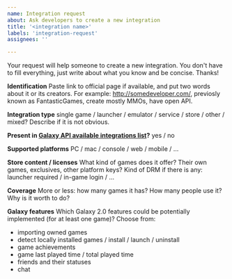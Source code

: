 ```yaml
---
name: Integration request
about: Ask developers to create a new integration
title: '<integration name>'
labels: 'integration-request'
assignees: ''

---
```


Your request will help someone to create a new integration. You don't have to fill everything, just write about what you know and be concise. Thanks!

**Identification**
Paste link to official page if available, and put two words about it or its creators.
For example: http://somedeveloper.com/, previosly known as FantasticGames, create mostly MMOs, have open API.

**Integration type**
single game / launcher / emulator / service / store / other / mixed? Describe if it is not obvious.

**Present in [Galaxy API available integrations list](https://github.com/gogcom/galaxy-integrations-python-api/blob/master/src/galaxy/api/consts.py#L4)?**
yes / no

**Supported platforms**
PC / mac / console / web / mobile / ...

**Store content / licenses**
What kind of games does it offer? Their own games, exclusives, other platform keys?
Kind of DRM if there is any: launcher required / in-game login / ...

**Coverage**
More or less: how many games it has? How many people use it? Why is it worth to do?

**Galaxy features**
Which Galaxy 2.0 features could be potentially implemented (for at least one game)? Choose from:
- importing owned games
- detect locally installed games / install / launch / uninstall
- game achievements
- game last played time / total played time
- friends and their statuses
- chat


